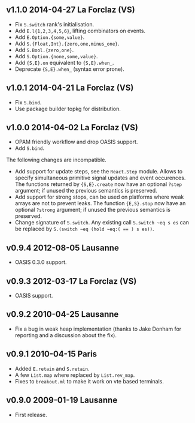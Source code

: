 v1.1.0 2014-04-27 La Forclaz (VS)
---------------------------------

- Fix `S.switch` rank's initialisation.
- Add `E.l{1,2,3,4,5,6}`, lifting combinators on events.
- Add `E.Option.{some,value}`.
- Add `S.{Float,Int}.{zero,one,minus_one}`. 
- Add `S.Bool.{zero,one}`.
- Add `S.Option.{none,some,value}`.
- Add `{S,E}.on` equivalent to `{S,E}.when_`.
- Deprecate `{S,E}.when_` (syntax error prone). 

v1.0.1 2014-04-21 La Forclaz (VS)
---------------------------------

- Fix `S.bind`. 
- Use package builder topkg for distribution.

v1.0.0 2014-04-02 La Forclaz (VS)
---------------------------------

- OPAM friendly workflow and drop OASIS support.
- Add `S.bind`.

The following changes are incompatible.

- Add support for update steps, see the `React.Step` module. Allows to
  specify simultaneous primitive signal updates and event occurences.
  The functions returned by `{S,E}.create` now have an optional
  `?step` argument; if unused the previous semantics is preserved.
- Add support for strong stops, can be used on platforms where weak
  arrays are not to prevent leaks. The function `{E,S}.stop` now have
  an optional `?strong` argument; if unused the previous semantics is
  preserved.
- Change signature of `S.switch`. Any existing call `S.switch ~eq s es` can 
  be replaced by `S.(switch ~eq (hold ~eq:( == ) s es))`.


v0.9.4 2012-08-05 Lausanne
--------------------------

- OASIS 0.3.0 support.


v0.9.3 2012-03-17 La Forclaz (VS)
---------------------------------

- OASIS support.


v0.9.2 2010-04-25 Lausanne
--------------------------

- Fix a bug in weak heap implementation (thanks to Jake Donham for reporting
  and a discussion about the fix).


v0.9.1 2010-04-15 Paris
-----------------------

- Added `E.retain` and `S.retain`.
- A few `List.map` where replaced by `List.rev_map`. 
- Fixes to `breakout.ml` to make it work on vte based terminals.


v0.9.0 2009-01-19 Lausanne
--------------------------

- First release.
